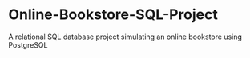 # Online-Bookstore-SQL-Project
A relational SQL database project simulating an online bookstore using PostgreSQL
